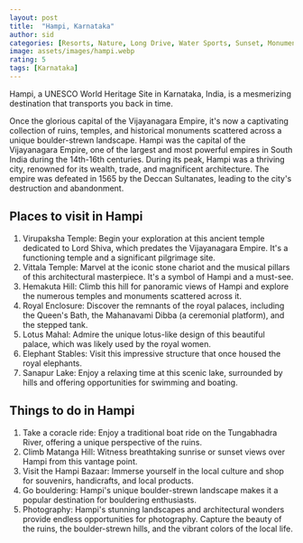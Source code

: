 ```yaml
---
layout: post
title:  "Hampi, Karnataka"
author: sid
categories: [Resorts, Nature, Long Drive, Water Sports, Sunset, Monuments, History, Dam, Culture]
image: assets/images/hampi.webp
rating: 5
tags: [Karnataka]
---
```

Hampi, a UNESCO World Heritage Site in Karnataka, India, is a mesmerizing destination that transports you back in time.

Once the glorious capital of the Vijayanagara Empire, it's now a captivating collection of ruins, temples, and historical monuments scattered across a unique boulder-strewn landscape. Hampi was the capital of the Vijayanagara Empire, one of the largest and most powerful empires in South India during the 14th-16th centuries. During its peak, Hampi was a thriving city, renowned for its wealth, trade, and magnificent architecture. The empire was defeated in 1565 by the Deccan Sultanates, leading to the city's destruction and abandonment.

<h2>Places to visit in Hampi</h2>

1. Virupaksha Temple: Begin your exploration at this ancient temple dedicated to Lord Shiva, which predates the Vijayanagara Empire. It's a functioning temple and a significant pilgrimage site.
2. Vittala Temple: Marvel at the iconic stone chariot and the musical pillars of this architectural masterpiece. It's a symbol of Hampi and a must-see.
3. Hemakuta Hill: Climb this hill for panoramic views of Hampi and explore the numerous temples and monuments scattered across it.
4. Royal Enclosure: Discover the remnants of the royal palaces, including the Queen's Bath, the Mahanavami Dibba (a ceremonial platform), and the stepped tank.
5. Lotus Mahal: Admire the unique lotus-like design of this beautiful palace, which was likely used by the royal women.
6. Elephant Stables: Visit this impressive structure that once housed the royal elephants.
7. Sanapur Lake: Enjoy a relaxing time at this scenic lake, surrounded by hills and offering opportunities for swimming and boating.


<h2>Things to do in Hampi</h2>

1. Take a coracle ride: Enjoy a traditional boat ride on the Tungabhadra River, offering a unique perspective of the ruins.
2. Climb Matanga Hill: Witness breathtaking sunrise or sunset views over Hampi from this vantage point.
3. Visit the Hampi Bazaar: Immerse yourself in the local culture and shop for souvenirs, handicrafts, and local products.
4. Go bouldering: Hampi's unique boulder-strewn landscape makes it a popular destination for bouldering enthusiasts.
5. Photography: Hampi's stunning landscapes and architectural wonders provide endless opportunities for photography. Capture the beauty of the ruins, the boulder-strewn hills, and the vibrant colors of the local life.
